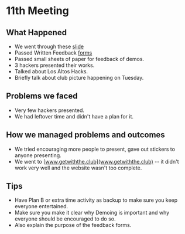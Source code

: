 # 11th Meeting

## What Happened

- We went through these
  [slide](https://github.com/SMHS-Programming/club/blob/e2750cef44599c71aaf18dd443ecd46de09f82eb/meetings/11_02_Meeting_XI.pdf)
- Passed Written Feedback
  [forms](https://github.com/SMHS-Programming/club/blob/c83b49ce1e08f03f5999a5106f5e1540600328e5/documents/Feedback%20Forms/Cycle%201%20(9:14-11:4).pdf)
- Passed small sheets of paper for feedback of demos.
- 3 hackers presented their works.
- Talked about Los Altos Hacks.
- Briefly talk about club picture happening on Tuesday.

## Problems we faced

- Very few hackers presented.
- We had leftover time and didn't have a plan for it.

## How we managed problems and outcomes

- We tried encouraging more people to present, gave out stickers to anyone
  presenting.
- We went to [www.getwiththe.club](www.getwiththe.club) -- it didn't work very
  well and the website wasn't too complete.

## Tips

- Have Plan B or extra time activity as backup to make sure you keep everyone
  entertained.
- Make sure you make it clear why Demoing is important and why everyone should
  be encouraged to do so.
- Also explain the purpose of the feedback forms.
